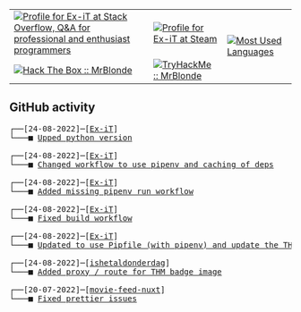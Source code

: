 <table>
    <tr>
        <td>
            <a href="https://stackoverflow.com/users/3351720/ex-it">
                <img alt="Profile for Ex-iT at Stack Overflow, Q&amp;A for professional and enthusiast programmers" src="https://stackoverflow.com/users/flair/3351720.png?theme=dark" />
            </a>
        </td>
        <td>
            <a href="https://steamcommunity.com/id/Ex-iT">
                <img alt="Profile for Ex-iT at Steam" src="https://steamcommunity-a.akamaihd.net/public/shared/images/header/globalheader_logo.png" />
            </a>
        </td>
        <td rowspan="2">
            <a href="https://github.com/Ex-iT/">
                <img alt="Most Used Languages" src="https://github-readme-stats.vercel.app/api/top-langs/?username=ex-it&layout=compact&theme=algolia" />
            </a>
        </td>
    </tr>
    <tr>
        <td>
            <a href="https://app.hackthebox.eu/profile/169430">
                <img alt="Hack The Box :: MrBlonde" src="https://www.hackthebox.eu/badge/image/169430" />
            </a>
        </td>
        <td>
            <a href="https://tryhackme.com/p/MrBlonde/">
                <img alt="TryHackMe :: MrBlonde" src="https://ishetaldonderdag.nl/proxy/thm" />
            </a>
        </td>
    </tr>
</table>

<h2>GitHub activity</h2>

<pre>
┌──[24-08-2022]─[<a href="https://github.com/Ex-iT/Ex-iT">Ex-iT</a>]
└───■ <a href="https://github.com/Ex-iT/Ex-iT/commit/d8cc7847fc83db58e5dca20796bebc0b07a7404f">Upped python version</a><br />
┌──[24-08-2022]─[<a href="https://github.com/Ex-iT/Ex-iT">Ex-iT</a>]
└───■ <a href="https://github.com/Ex-iT/Ex-iT/commit/1e739d4b0d28f82b678d6e0488f00130a5c428c8">Changed workflow to use pipenv and caching of deps</a><br />
┌──[24-08-2022]─[<a href="https://github.com/Ex-iT/Ex-iT">Ex-iT</a>]
└───■ <a href="https://github.com/Ex-iT/Ex-iT/commit/0e79e4c4ea08364d46540b0309ff61aceb2c7291">Added missing pipenv run workflow</a><br />
┌──[24-08-2022]─[<a href="https://github.com/Ex-iT/Ex-iT">Ex-iT</a>]
└───■ <a href="https://github.com/Ex-iT/Ex-iT/commit/c19c611156bb637a185b3b4080a77fab209cf5db">Fixed build workflow</a><br />
┌──[24-08-2022]─[<a href="https://github.com/Ex-iT/Ex-iT">Ex-iT</a>]
└───■ <a href="https://github.com/Ex-iT/Ex-iT/commit/6a4d464635f3d44ac811a30f5a8fb1755dd251f6">Updated to use Pipfile (with pipenv) and update the THM badge url</a><br />
┌──[24-08-2022]─[<a href="https://github.com/Ex-iT/ishetaldonderdag">ishetaldonderdag</a>]
└───■ <a href="https://github.com/Ex-iT/ishetaldonderdag/commit/729742688cd4d73986731baf7d3927b8e09b89c9">Added proxy / route for THM badge image</a><br />
┌──[20-07-2022]─[<a href="https://github.com/Ex-iT/movie-feed-nuxt">movie-feed-nuxt</a>]
└───■ <a href="https://github.com/Ex-iT/movie-feed-nuxt/commit/b254e493429f36958e9a1d53cc597ba6a52f077d">Fixed prettier issues</a><br />
</pre>